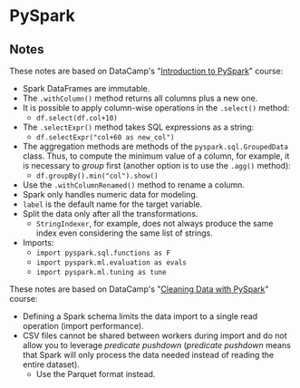 # PySpark

## Notes

These notes are based on DataCamp's "[Introduction to PySpark](https://www.datacamp.com/courses/introduction-to-pyspark)" course:

- Spark DataFrames are immutable.
- The `.withColumn()` method returns all columns plus a new one.
- It is possible to apply column-wise operations in the `.select()` method:
  - `df.select(df.col+10)`
- The `.selectExpr()` method takes SQL expressions as a string:
  - `df.selectExpr("col+60 as new_col")`
- The aggregation methods are methods of the `pyspark.sql.GroupedData` class. Thus, to compute the minimum value of a column, for example, it is necessary to _group_ first (another option is to use the `.agg()` method):
  - `df.groupBy().min("col").show()`
- Use the `.withColumnRenamed()` method to rename a column.
- Spark only handles numeric data for modeling.
- `label` is the default name for the target variable.
- Split the data only after all the transformations.
  - `StringIndexer`, for example, does not always produce the same index even considering the same list of strings.
- Imports:
  - `import pyspark.sql.functions as F`
  - `import pyspark.ml.evaluation as evals`
  - `import pyspark.ml.tuning as tune`

These notes are based on DataCamp's "[Cleaning Data with PySpark](https://www.datacamp.com/courses/cleaning-data-with-apache-spark-in-python)" course:

- Defining a Spark schema limits the data import to a single read operation (import performance).
- CSV files cannot be shared between workers during import and do not allow you to leverage _predicate pushdown_ (_predicate pushdown_ means that Spark will only process the data needed instead of reading the entire dataset).
  - Use the Parquet format instead.
